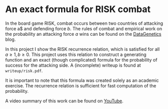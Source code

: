 # An exact formula for RISK combat

In the board game RISK, combat occurs between two countries of attacking force a$ and defending force $b$. The rules of combat and empirical work on the probability an attacking force $a$ wins can be found on the [DataGenetics](http://datagenetics.com/blog/november22011/index.html) blog. 

In this project I show the RISK recurrence relation, which is satisfied for all $a\geq1,b\geq0$. This project uses this relation to construct a generating function and an exact (though complicated) formula for the probability of success for the attacking side. A (incomplete) writeup is found at `writeup/risk.pdf`. 

It is important to note that this formula was created solely as an academic exercise. The recurrence relation is sufficient for fast computation of the probability.

A video summary of this work can be found on [YouTube](https://www.youtube.com/watch?v=U442pGuUVhY).
